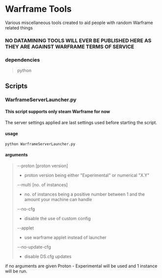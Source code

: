 # Warframe Tools 

Various miscellaneous tools created to aid people with random Warframe related things

### NO DATAMINING TOOLS WILL EVER BE PUBLISHED HERE AS THEY ARE AGAINST WARFRAME TERMS OF SERVICE

### dependencies

> python


## Scripts

### WarframeServerLauncher.py

#### This script supports only steam Warframe for now

The server settings applied are last settings used before starting the script.

#### usage

    python WarframeServerLauncher.py

#### arguments

> --proton [proton version]
> - proton version being either "Experimental" or numerical "X.Y"  
>
> --multi [no. of instances]  
> - no. of instances being a positive number between 1 and the amount your machine can handle
> 
> --no-cfg
> - disable the use of custom config
> 
> --applet
> - use warframe applet instead of launcher
> 
> --no-update-cfg
> - disable DS.cfg updates

if no arguments are given Proton - Experimental will be used and 1 instance will be run.
